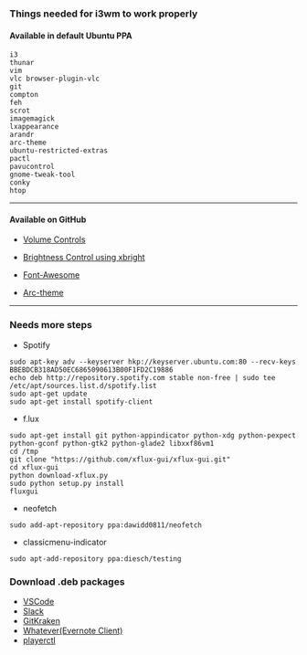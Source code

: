 ### Things needed for i3wm to work properly

#### Available in default Ubuntu PPA
```
i3
thunar
vim
vlc browser-plugin-vlc
git
compton
feh
scrot
imagemagick
lxappearance
arandr
arc-theme
ubuntu-restricted-extras
pactl
pavucontrol
gnome-tweak-tool
conky
htop
``` 
---
#### Available on GitHub

- [Volume Controls](https://github.com/hastinbe/i3-volume)

- [Brightness Control using xbright](https://github.com/snobb/xbright)

- [Font-Awesome](https://github.com/FortAwesome/Font-Awesome/releases)

- [Arc-theme](https://github.com/horst3180/Arc-theme)


---
### Needs more steps
- Spotify
```
sudo apt-key adv --keyserver hkp://keyserver.ubuntu.com:80 --recv-keys BBEBDCB318AD50EC6865090613B00F1FD2C19886
echo deb http://repository.spotify.com stable non-free | sudo tee /etc/apt/sources.list.d/spotify.list
sudo apt-get update
sudo apt-get install spotify-client
```
- f.lux
```
sudo apt-get install git python-appindicator python-xdg python-pexpect python-gconf python-gtk2 python-glade2 libxxf86vm1
cd /tmp
git clone "https://github.com/xflux-gui/xflux-gui.git"
cd xflux-gui
python download-xflux.py
sudo python setup.py install
fluxgui
```
- neofetch
```
sudo add-apt-repository ppa:dawidd0811/neofetch
```
- classicmenu-indicator
```
sudo apt-add-repository ppa:diesch/testing
```

### Download .deb packages
- [VSCode](https://code.visualstudio.com/)
- [Slack](https://downloads.slack-edge.com/linux_releases/slack-desktop-2.5.2-amd64.deb)
- [GitKraken](https://www.gitkraken.com/download/linux-deb)
- [Whatever(Evernote Client)](https://github.com/CellarD0-0r/whatever/releases)
- [playerctl](https://github.com/acrisci/playerctl/releases)

